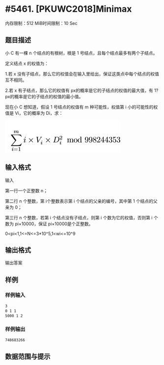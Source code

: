 # #5461. [PKUWC2018]Minimax

内存限制：512 MiB时间限制：10 Sec

## 题目描述

小 C 有一棵 n 个结点的有根树，根是 1 号结点，且每个结点最多有两个子结点。

定义结点 x 的权值为：

1.若 x 没有子结点，那么它的权值会在输入里给出，保证这类点中每个结点的权值互不相同。

2.若 x 有子结点，那么它的权值有 px的概率是它的子结点的权值的最大值，有 1?px的概率是它的子结点的权值的最小值。

现在小 C 想知道，假设 1 号结点的权值有 m 种可能性，权值第 i 小的可能性的权值是 Vi，它的概率为 Di，求：

 ![](upload/201811/111.png)

## 输入格式

输入

第一行一个正整数 n；

第二行 n 个整数，第 i个整数表示第 i 个结点的父亲的编号，其中第 1 个结点的父亲为 0；

第三行 n 个整数，若第 i 个结点没有子结点，则第 i 个数为它的权值，否则第 i 个数为 pi&times;10000，保证 pi&times;10000是个正整数。

0<pi<1,1<=N<=3*10^5,1<wi<=10^9

## 输出格式

输出答案

## 样例

### 样例输入

    
    3
    0 1 1
    5000 1 2
    

### 样例输出

    
    748683266
    
    

## 数据范围与提示
